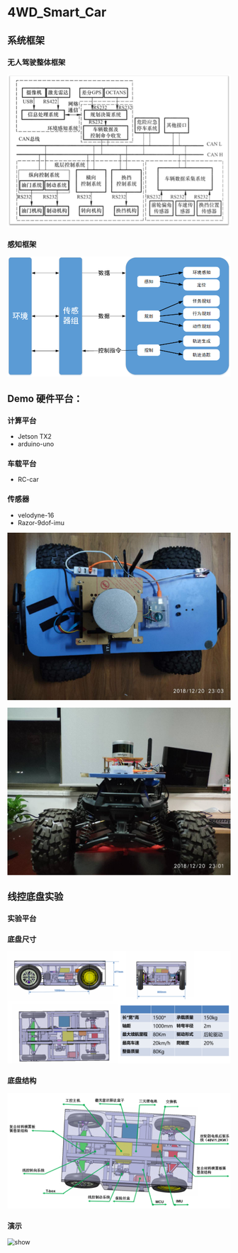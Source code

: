 # 4WD_Smart_Car

## 系统框架
### 无人驾驶整体框架
![car](./pics/框架图.png)

### 感知框架
![car](./pics/整体图.png)

## Demo 硬件平台：

### 计算平台
- Jetson TX2
- arduino-uno
### 车载平台
- RC-car
### 传感器
- velodyne-16
- Razor-9dof-imu

![car1](./pics/car1.jpeg)

![car1](./pics/car2.jpeg)


## 线控底盘实验

### 实验平台
### 底盘尺寸
![car](./pics/底盘尺寸图.png)

### 底盘结构
![car](./pics/线控底盘.png)

### 演示
![show](https://s31.aconvert.com/convert/p3r68-cdx67/uxbrw-60sgy.gif)